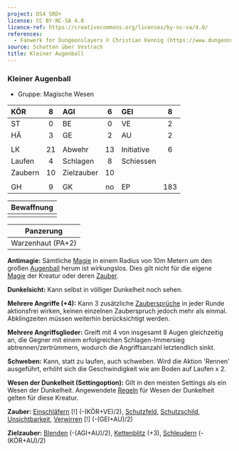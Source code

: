 ```yaml
---
project: DS4 SRD+
license: CC BY-NC-SA 4.0
licence-ref: https://creativecommons.org/licenses/by-nc-sa/4.0/
references: 
  - Fanwerk for Dungeonslayers © Christian Kennig (https://www.dungeonslayers.net/)
source: Schatten über Vestrach
title: Kleiner Augenball
---
```


### Kleiner Augenball

- Gruppe: Magische Wesen

| KÖR     |  8  | AGI        |  6  | GEI        |  8  |
| :------ | :-: | :--------- | :-: | :--------- | :-: |
| ST      |  0  | BE         |  0  | VE         |  2  |
| HÄ      |  3  | GE         |  2  | AU         |  2  |
|         |     |            |     |            |     |
| LK      | 21  | Abwehr     | 13  | Initiative |  6  |
| Laufen  |  4  | Schlagen   |  8  | Schiessen  |     |
| Zaubern | 10  | Zielzauber | 10  |            |     |
|         |     |            |     |            |     |
| GH      |  9  | GK         | no  | EP         | 183 |

| Bewaffnung |
| :--------: |
|            |

|     Panzerung     |
| :---------------: |
| Warzenhaut (PA+2) |

**Antimagie:** Sämtliche [Magie](../../grw/regeln-magie.md) in einem Radius von 10m Metern um den großen [Augenball](../../grw/bestiarium/augenball.md) herum ist wirkungslos. Dies gilt nicht für die eigene [Magie](../../grw/regeln-magie.md) der Kreatur oder deren [Zauber](../../fanwerk/zauber/zauber.md).

**Dunkelsicht:** Kann selbst in völliger Dunkelheit noch sehen.

**Mehrere Angriffe (+4):** Kann 3 zusätzliche [Zaubersprüche](../../grw/zaubersprueche.md) in jeder Runde aktionsfrei wirken, keinen einzelnen Zauberspruch jedoch mehr als einmal. Abklingzeiten müssen weiterhin berücksichtigt werden.

**Mehrere Angriffsglieder:** Greift mit 4 von insgesamt 8 Augen gleichzeitig an, die Gegner mit einem erfolgreichen Schlagen-Immersieg abtrennen/zertrümmern, wodurch die Angriffsanzahl letztendlich sinkt.

**Schweben:** Kann, statt zu laufen, auch schweben. Wird die Aktion 'Rennen' ausgeführt, erhöht sich die Geschwindigkeit wie am Boden auf Laufen x 2.

**Wesen der Dunkelheit (Settingoption):** Gilt in den meisten Settings als ein Wesen der Dunkelheit. Angewendete [Regeln](../../grw/regeln-proben.md) für Wesen der Dunkelheit gelten für diese Kreatur.

**Zauber:** [Einschläfern](../../grw/zauber/einschlaefern.md) [!] (-(KÖR+VE)/2), [Schutzfeld](../../grw/zauber/schutzfeld.md), [Schutzschild](../../grw/zauber/schutzschild.md), [Unsichtbarkeit](../../grw/zauber/unsichtbarkeit.md), [Verwirren](../../grw/zauber/verwirren.md) [!] (-(GEI+AU)/2)

**Zielzauber:** [Blenden](../../grw/zauber/blenden.md) (-(AGI+AU)/2), [Kettenblitz](../../grw/zauber/kettenblitz.md) (+3), [Schleudern](../../grw/zauber/schleudern.md) (-(KÖR+AU)/2)

